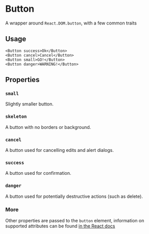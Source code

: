 # Button

A wrapper around `React.DOM.button`, with a few common traits

## Usage

```
<Button success>Ok</Button>
<Button cancel>Cancel</Button>
<Button small>GO!</Button>
<Button danger>WARNING!</Button>
```

## Properties

### `small`

Slightly smaller button.

### `skeleton`

A button with no borders or background.

### `cancel`

A button used for cancelling edits and alert dialogs.

### `success`

A button used for confirmation.

### `danger`

A button used for potentially destructive actions (such as delete).

### More

Other properties are passed to the `button` element, information on supported attributes can be found [in the React docs](http://facebook.github.io/react/docs/tags-and-attributes.html#supported-attributes)
